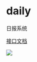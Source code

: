 # daily

日报系统

[接口文档](http://192.168.71.110:4999/web/#/3)

![](http://on-img.com/chart_image/5bc5585de4b09b21f31e5fc6.png)
